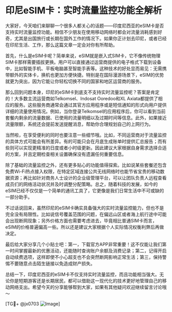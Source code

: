 # 印尼eSIM卡：实时流量监控功能全解析

大家好，今天咱们来聊聊一个很多人都关心的话题——印度尼西亚的eSIM卡是否支持实时流量监控功能。相信不少朋友在使用移动网络时都会对流量消耗感到好奇，尤其是出国旅行或长期在国外工作的情况下。如果你正计划去印尼，或者已经在印尼生活、工作，那么这篇文章一定会对你有所帮助。

首先，什么是eSIM卡呢？简单来说，eSIM就是嵌入式SIM卡，它不像传统物理SIM卡那样需要插拔更换。用户可以直接通过运营商提供的电子格式下载到设备中，比如智能手机、平板电脑甚至智能手表等。这种技术的好处显而易见：无需携带额外的实体卡，换机也更加方便快捷。特别是在国际漫游场景下，eSIM的优势就更为突出，因为它能让你轻松切换不同的国家和地区运营商的服务。

那么回到问题本身，印尼的eSIM卡到底支不支持实时流量监控呢？答案是肯定的！大多数主流运营商如Telkomsel、Indosat Ooredoo和XL Axiata都提供了相应的服务。这些服务商通常会通过其官方应用程序或是短信通知的形式向用户提供详细的流量使用情况。例如，当你登录Telkomsel的应用程序后，你可以看到当前套餐内剩余的流量数据、已使用的流量明细以及过期时间等信息。此外，如果接近流量限额，系统还会提前发送提醒消息，帮助你合理规划自己的上网行为。

当然啦，在享受便利的同时也要注意一些细节哦。比如，不同运营商对于流量监控的具体方式可能会有所差异。有的可能只会在月底生成账单时提供汇总报告；而有些则可以实现更精准的日度或者小时级更新。因此建议大家根据自身需求选择合适的方案，并且定期检查相关设置确保没有遗漏任何重要信息。

除了基础的流量监控之外，还有更多贴心的功能值得探索。比如说某些套餐还包含免费Wi-Fi热点接入权限，在特定区域连接公共无线网络时也能节省宝贵的移动数据资源；再比如针对商务人士设计的企业级管理平台，可以让团队负责人远程查看成员们的网络活动状况并及时调整分配策略。总之，随着科技的发展，如今的eSIM已经不仅仅是一个简单的通讯工具了，它更像是我们日常生活中不可或缺的一部分助手。

不过话说回来，虽然印尼的eSIM卡确实具备强大的实时流量监控能力，但也不是完全没有局限性。比如说信号覆盖范围的问题，在偏远山区或者海上航行途中可能会出现断网现象；另外价格方面也需要考虑进去，毕竟相比普通SIM卡而言，eSIM的价格普遍偏高一些。所以还是建议大家根据个人实际情况权衡利弊后再做决定。

最后给大家分享几个小贴士吧：第一，下载官方APP非常重要！这不仅能让我们第一时间掌握最新的优惠活动，还能随时查询账户余额及消费记录；第二，记得开启自动续费选项，这样即使不小心超支也不会突然断网影响正常生活；第三，保持警惕不要随意点击陌生链接以免造成财产损失。

总结一下，印度尼西亚的eSIM卡不仅支持实时流量监控，而且功能相当强大。无论你是短期游客还是长期居民，都可以借助这一现代化的技术更好地管理自己的移动网络支出。希望今天的分享能够帮到大家，如果有其他疑问欢迎继续留言讨论哦～

[TG💪+ @jx0703 ![Image](https://github.com/user-attachments/assets/dbca1d08-cadb-493c-b0ec-ad6f7a83f270)]